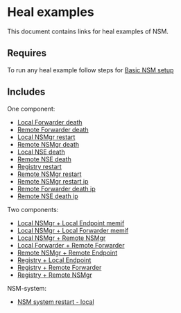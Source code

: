 # Heal examples

This document contains links for heal examples of NSM.

## Requires

To run any heal example follow steps for [Basic NSM setup](../basic)

## Includes

One component:
 - [Local Forwarder death](./local-forwarder-death)
 - [Remote Forwarder death](./remote-forwarder-death)
 - [Local NSMgr restart](./local-nsmgr-restart)
 - [Remote NSMgr death](./remote-nsmgr-death)
 - [Local NSE death](./local-nse-death)
 - [Remote NSE death](./remote-nse-death)
 - [Registry restart](./registry-restart)
 - [Remote NSMgr restart](./remote-nsmgr-restart)
 - [Remote NSMgr restart ip](./remote-nsmgr-restart-ip)
 - [Remote Forwarder death ip](./remote-forwarder-death-ip)
 - [Remote NSE death ip](./remote-nse-death-ip)

 Two components:
 - [Local NSMgr + Local Endpoint memif](./local-nsmgr-local-nse-memif)
 - [Local NSMgr + Local Forwarder memif](./local-nsmgr-local-forwarder-memif)
 - [Local NSMgr + Remote NSMgr](./local-nsmgr-remote-nsmgr)
 - [Local Forwarder + Remote Forwarder](./local-forwarder-remote-forwarder)
 - [Remote NSMgr + Remote Endpoint](./remote-nsmgr-remote-endpoint)
 - [Registry + Local Endpoint](./registry-local-endpoint)
 - [Registry + Remote Forwarder](./registry-remote-forwarder)
 - [Registry + Remote NSMgr](./registry-remote-nsmgr)

 NSM-system:
 - [NSM system restart - local](./local-nsm-system-restart)
